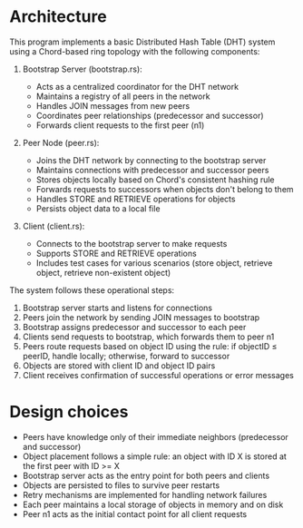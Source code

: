 # Architecture
This program implements a basic Distributed Hash Table (DHT) system using a Chord-based ring topology with the following components:

1. Bootstrap Server (bootstrap.rs):
   - Acts as a centralized coordinator for the DHT network
   - Maintains a registry of all peers in the network
   - Handles JOIN messages from new peers
   - Coordinates peer relationships (predecessor and successor)
   - Forwards client requests to the first peer (n1)

2. Peer Node (peer.rs):
   - Joins the DHT network by connecting to the bootstrap server
   - Maintains connections with predecessor and successor peers
   - Stores objects locally based on Chord's consistent hashing rule
   - Forwards requests to successors when objects don't belong to them
   - Handles STORE and RETRIEVE operations for objects
   - Persists object data to a local file

3. Client (client.rs):
   - Connects to the bootstrap server to make requests
   - Supports STORE and RETRIEVE operations
   - Includes test cases for various scenarios (store object, retrieve object, retrieve non-existent object)

The system follows these operational steps:
1. Bootstrap server starts and listens for connections
2. Peers join the network by sending JOIN messages to bootstrap
3. Bootstrap assigns predecessor and successor to each peer
4. Clients send requests to bootstrap, which forwards them to peer n1
5. Peers route requests based on object ID using the rule: if objectID ≤ peerID, handle locally; otherwise, forward to successor
6. Objects are stored with client ID and object ID pairs
7. Client receives confirmation of successful operations or error messages

# Design choices
- Peers have knowledge only of their immediate neighbors (predecessor and successor)
- Object placement follows a simple rule: an object with ID X is stored at the first peer with ID >= X
- Bootstrap server acts as the entry point for both peers and clients
- Objects are persisted to files to survive peer restarts
- Retry mechanisms are implemented for handling network failures
- Each peer maintains a local storage of objects in memory and on disk
- Peer n1 acts as the initial contact point for all client requests